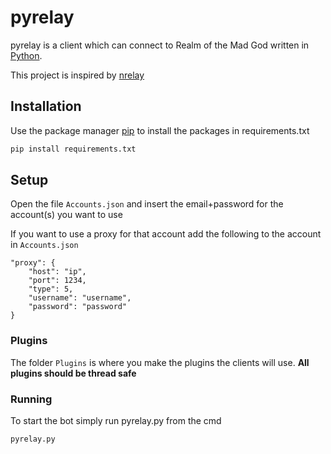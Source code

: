 # pyrelay

pyrelay is a client which can connect to Realm of the Mad God written in [Python](https://www.python.org/).

This project is inspired by [nrelay](https://github.com/thomas-crane/nrelay)

## Installation

Use the package manager [pip](https://pip.pypa.io/en/stable/) to install the packages in requirements.txt

```bash
pip install requirements.txt
```

## Setup

Open the file `Accounts.json` and insert the email+password for the account(s) you want to use

If you want to use a proxy for that account add the following to the account in `Accounts.json`
```json-with-comments
"proxy": {
	"host": "ip",
	"port": 1234,
	"type": 5,
	"username": "username",
	"password": "password"
}
```

### Plugins

The folder `Plugins` is where you make the plugins the clients will use. **All plugins should be thread safe**

### Running

To start the bot simply run pyrelay.py from the cmd

```bash
pyrelay.py
```